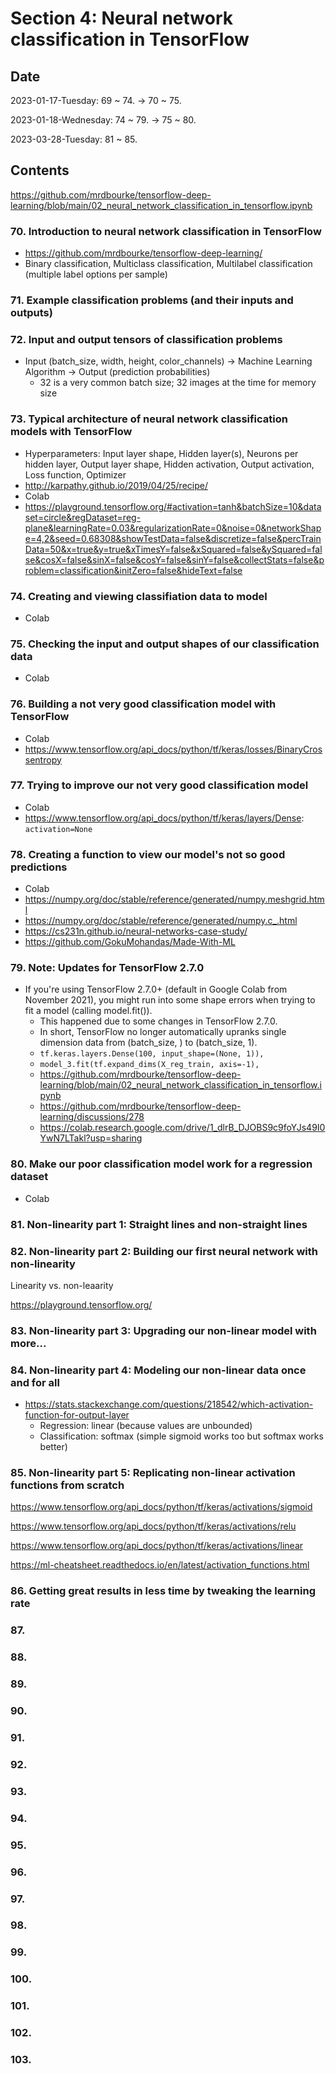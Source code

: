 # Section 4: Neural network classification in TensorFlow

## Date

2023-01-17-Tuesday: 69 ~ 74. -> 70 ~ 75.

2023-01-18-Wednesday: 74 ~ 79. -> 75 ~ 80.

2023-03-28-Tuesday: 81 ~ 85.

## Contents

https://github.com/mrdbourke/tensorflow-deep-learning/blob/main/02_neural_network_classification_in_tensorflow.ipynb

### 70. Introduction to neural network classification in TensorFlow

- https://github.com/mrdbourke/tensorflow-deep-learning/
- Binary classification, Multiclass classification, Multilabel classification (multiple label options per sample)

### 71. Example classification problems (and their inputs and outputs)

### 72. Input and output tensors of classification problems

- Input (batch_size, width, height, color_channels) -> Machine Learning Algorithm -> Output (prediction probabilities)
  - 32 is a very common batch size; 32 images at the time for memory size

### 73. Typical architecture of neural network classification models with TensorFlow

- Hyperparameters: Input layer shape, Hidden layer(s), Neurons per hidden layer, Output layer shape, Hidden activation, Output activation, Loss function, Optimizer
- http://karpathy.github.io/2019/04/25/recipe/
- Colab
- https://playground.tensorflow.org/#activation=tanh&batchSize=10&dataset=circle&regDataset=reg-plane&learningRate=0.03&regularizationRate=0&noise=0&networkShape=4,2&seed=0.68308&showTestData=false&discretize=false&percTrainData=50&x=true&y=true&xTimesY=false&xSquared=false&ySquared=false&cosX=false&sinX=false&cosY=false&sinY=false&collectStats=false&problem=classification&initZero=false&hideText=false

### 74. Creating and viewing classifiation data to model

- Colab

### 75. Checking the input and output shapes of our classification data

- Colab

### 76. Building a not very good classification model with TensorFlow

- Colab
- https://www.tensorflow.org/api_docs/python/tf/keras/losses/BinaryCrossentropy

### 77. Trying to improve our not very good classification model

- Colab
- https://www.tensorflow.org/api_docs/python/tf/keras/layers/Dense: `activation=None`

### 78. Creating a function to view our model's not so good predictions

- Colab
- https://numpy.org/doc/stable/reference/generated/numpy.meshgrid.html
- https://numpy.org/doc/stable/reference/generated/numpy.c_.html
- https://cs231n.github.io/neural-networks-case-study/
- https://github.com/GokuMohandas/Made-With-ML

### 79. Note: Updates for TensorFlow 2.7.0

- If you're using TensorFlow 2.7.0+ (default in Google Colab from November 2021), you might run into some shape errors when trying to fit a model (calling model.fit()).
  - This happened due to some changes in TensorFlow 2.7.0.
  - In short, TensorFlow no longer automatically upranks single dimension data from (batch_size, ) to (batch_size, 1).
  - `tf.keras.layers.Dense(100, input_shape=(None, 1)),`
  - `model_3.fit(tf.expand_dims(X_reg_train, axis=-1),`
  - https://github.com/mrdbourke/tensorflow-deep-learning/blob/main/02_neural_network_classification_in_tensorflow.ipynb
  - https://github.com/mrdbourke/tensorflow-deep-learning/discussions/278
  - https://colab.research.google.com/drive/1_dlrB_DJOBS9c9foYJs49I0YwN7LTakl?usp=sharing

### 80. Make our poor classification model work for a regression dataset

- Colab

### 81. Non-linearity part 1: Straight lines and non-straight lines

### 82. Non-linearity part 2: Building our first neural network with non-linearity

Linearity vs. non-leaarity

https://playground.tensorflow.org/

### 83. Non-linearity part 3: Upgrading our non-linear model with more...

### 84. Non-linearity part 4: Modeling our non-linear data once and for all

- https://stats.stackexchange.com/questions/218542/which-activation-function-for-output-layer
  - Regression: linear (because values are unbounded)
  - Classification: softmax (simple sigmoid works too but softmax works better)

### 85. Non-linearity part 5: Replicating non-linear activation functions from scratch

https://www.tensorflow.org/api_docs/python/tf/keras/activations/sigmoid

https://www.tensorflow.org/api_docs/python/tf/keras/activations/relu

https://www.tensorflow.org/api_docs/python/tf/keras/activations/linear

https://ml-cheatsheet.readthedocs.io/en/latest/activation_functions.html

### 86. Getting great results in less time by tweaking the learning rate

### 87.

### 88.

### 89.

### 90.

### 91.

### 92.

### 93.

### 94.

### 95.

### 96.

### 97.

### 98.

### 99.

### 100.

### 101.

### 102.

### 103.
